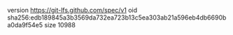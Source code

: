 version https://git-lfs.github.com/spec/v1
oid sha256:edb189845a3b3569da732ea723b13c5ea303ab21a596eb4db6690ba0da9f54e5
size 10988
